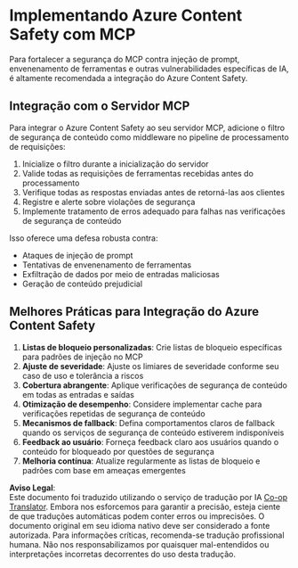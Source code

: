 <!--
CO_OP_TRANSLATOR_METADATA:
{
  "original_hash": "1b6c746d9e190deba4d8765267ffb94e",
  "translation_date": "2025-07-17T02:01:24+00:00",
  "source_file": "02-Security/azure-content-safety-implementation.md",
  "language_code": "br"
}
-->
# Implementando Azure Content Safety com MCP

Para fortalecer a segurança do MCP contra injeção de prompt, envenenamento de ferramentas e outras vulnerabilidades específicas de IA, é altamente recomendada a integração do Azure Content Safety.

## Integração com o Servidor MCP

Para integrar o Azure Content Safety ao seu servidor MCP, adicione o filtro de segurança de conteúdo como middleware no pipeline de processamento de requisições:

1. Inicialize o filtro durante a inicialização do servidor  
2. Valide todas as requisições de ferramentas recebidas antes do processamento  
3. Verifique todas as respostas enviadas antes de retorná-las aos clientes  
4. Registre e alerte sobre violações de segurança  
5. Implemente tratamento de erros adequado para falhas nas verificações de segurança de conteúdo  

Isso oferece uma defesa robusta contra:  
- Ataques de injeção de prompt  
- Tentativas de envenenamento de ferramentas  
- Exfiltração de dados por meio de entradas maliciosas  
- Geração de conteúdo prejudicial  

## Melhores Práticas para Integração do Azure Content Safety

1. **Listas de bloqueio personalizadas**: Crie listas de bloqueio específicas para padrões de injeção no MCP  
2. **Ajuste de severidade**: Ajuste os limiares de severidade conforme seu caso de uso e tolerância a riscos  
3. **Cobertura abrangente**: Aplique verificações de segurança de conteúdo em todas as entradas e saídas  
4. **Otimização de desempenho**: Considere implementar cache para verificações repetidas de segurança de conteúdo  
5. **Mecanismos de fallback**: Defina comportamentos claros de fallback quando os serviços de segurança de conteúdo estiverem indisponíveis  
6. **Feedback ao usuário**: Forneça feedback claro aos usuários quando o conteúdo for bloqueado por questões de segurança  
7. **Melhoria contínua**: Atualize regularmente as listas de bloqueio e padrões com base em ameaças emergentes

**Aviso Legal**:  
Este documento foi traduzido utilizando o serviço de tradução por IA [Co-op Translator](https://github.com/Azure/co-op-translator). Embora nos esforcemos para garantir a precisão, esteja ciente de que traduções automáticas podem conter erros ou imprecisões. O documento original em seu idioma nativo deve ser considerado a fonte autorizada. Para informações críticas, recomenda-se tradução profissional humana. Não nos responsabilizamos por quaisquer mal-entendidos ou interpretações incorretas decorrentes do uso desta tradução.